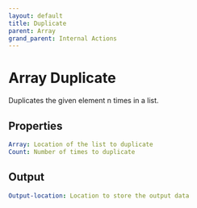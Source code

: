 ```yaml
---
layout: default
title: Duplicate
parent: Array
grand_parent: Internal Actions
---
```

# Array Duplicate
Duplicates the given element n times in a list.

## Properties
```yaml
Array: Location of the list to duplicate
Count: Number of times to duplicate
```

## Output
```yaml
Output-location: Location to store the output data
```
